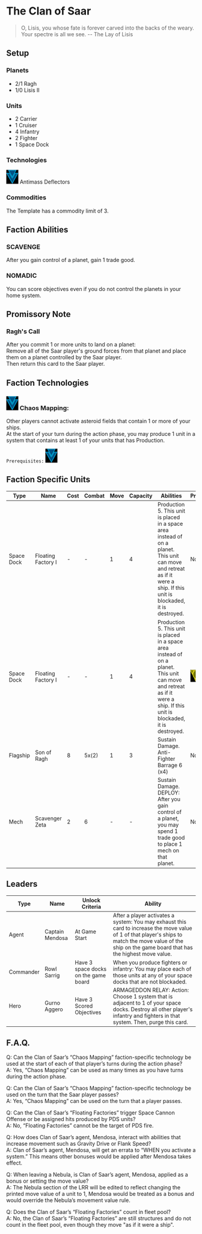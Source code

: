 # The Clan of Saar
> O, Lisis, you whose fate is forever carved into the backs of the weary. Your spectre is all we see. 
-- The Lay of Lisis

## Setup
### Planets
* 2/1 Ragh
* 1/0 Lisis II

### Units
* 2 Carrier
* 1 Cruiser
* 4 Infantry
* 2 Fighter
* 1 Space Dock

### Technologies
![Blue Tech](../images/tech_blue_small.bmp) Antimass Deflectors  

### Commodities
The Template has a commodity limit of 3.

## Faction Abilities
### SCAVENGE  
After you gain control of a planet, gain 1 trade good.

### NOMADIC  
You can score objectives even if you do not control the planets in your home system.

## Promissory Note
### Ragh's Call  
After you commit 1 or more units to land on a planet:  
Remove all of the Saar player's ground forces from that planet and place them on a planet controlled by the Saar player.  
Then return this card to the Saar player.

## Faction Technologies
### ![Blue Tech](../images/tech_blue_small.bmp)  Chaos Mapping:  
Other players cannot activate asteroid fields that contain 1 or more of your ships.  
At the start of your turn during the action phase, you may produce 1 unit in a system that contains at least 1 of your units that has Production.  

`Prerequisites:` ![Blue Tech](../images/tech_blue_small.bmp)

## Faction Specific Units
|Type|Name|Cost|Combat|Move|Capacity|Abilities|Prerequisites|
|-|-|-|-|-|-|-|-|
|Space Dock|Floating Factory I |-|-|1|4|Production 5. This unit is placed in a space area instead of on a planet. This unit can move and retreat as if it were a ship.  If this unit is blockaded, it is destroyed. |None|
|Space Dock|Floating Factory I |-|-|1|4|Production 5. This unit is placed in a space area instead of on a planet. This unit can move and retreat as if it were a ship.  If this unit is blockaded, it is destroyed. |![Yellow Tech](../images/tech_yellow_small.bmp)![Yellow Tech](../images/tech_yellow_small.bmp)|
|Flagship|Son of Ragh|8|5x(2)|1|3|Sustain Damage. Anti-Fighter Barrage 6 (x4)|None|
|Mech|Scavenger Zeta|2|6|-|-|Sustain Damage. DEPLOY: After you gain control of a planet, you may spend 1 trade good to place 1 mech on that planet. |None|

## Leaders

|Type|Name|Unlock Criteria|Ability|
|-|-|-|-|
|Agent|Captain Mendosa |At Game Start|After a player activates a system: You may exhaust this card to increase the move value of 1 of that player's ships to match the move value of the ship on the game board that has the highest move value. |
|Commander|Rowl Sarrig|Have 3 space docks on the game board|When you produce fighters or infantry: You may place each of those units at any of your space docks that are not blockaded.|
|Hero|Gurno Aggero|Have 3 Scored Objectives|ARMAGEDDON RELAY: Action: Choose 1 system that is adjacent to 1 of your space docks. Destroy all other player's infantry and fighters in that system. Then, purge this card.|

## F.A.Q.
Q: Can the Clan of Saar’s “Chaos Mapping” faction-specific technology be used at the start of each of that player’s turns during the action phase?  
A: Yes, “Chaos Mapping” can be used as many times as you have turns during the action phase.

Q: Can the Clan of Saar’s “Chaos Mapping” faction-specific technology be used on the turn that the Saar player passes?  
A: Yes, “Chaos Mapping” can be used on the turn that a player passes.

Q: Can the Clan of Saar’s “Floating Factories” trigger Space Cannon Offense or be assigned hits produced by PDS units?  
A: No, “Floating Factories” cannot be the target of PDS fire.

Q: How does Clan of Saar’s agent, Mendosa, interact with abilities that increase movement such as Gravity Drive or Flank Speed?  
A: Clan of Saar’s agent, Mendosa, will get an errata to “WHEN you activate a system.” This means other bonuses would be applied after Mendosa takes effect.

Q: When leaving a Nebula, is Clan of Saar’s agent, Mendosa, applied as a bonus or setting the move value?  
A: The Nebula section of the LRR will be edited to reflect changing the printed move value of a unit to 1, Mendosa would be treated as a bonus and would override the Nebula’s movement value rule.

Q: Does the Clan of Saar’s “Floating Factories” count in fleet pool?  
A: No, the Clan of Saar’s “Floating Factories” are still structures and do not count in the fleet pool, even though they move "as if it were a ship". 
